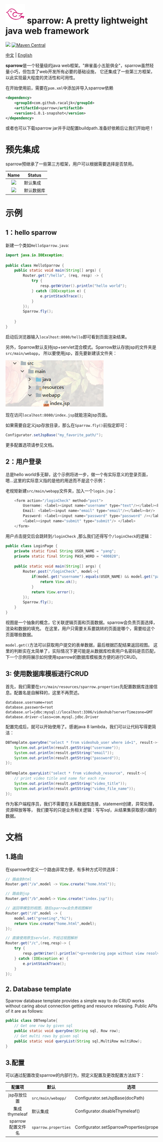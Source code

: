 # ![](docs/logo.png) sparrow: A pretty lightweight java web framework

![](https://img.shields.io/badge/project--status-under%20developing-yellow.svg)
[![Maven Central](https://img.shields.io/maven-central/v/com.github.racaljk/sparrow.svg?label=Maven%20Central)](https://search.maven.org/search?q=g:%22com.github.racaljk%22%20AND%20a:%22sparrow%22)

[中文](README_CN.md) |
[English](README.md)

**sparrow**是一个轻量级的java web框架。"麻雀虽小五脏俱全"，sparrow虽然轻量小巧，但包含了web开发所有必要的基础设施，
它还集成了一些第三方框架，以此实现最大程度的灵活性和可用性。

在开始使用前，需要在`pom.xml`中添加并导入sparrow依赖
```xml
<dependency>
    <groupId>com.github.racaljk</groupId>
    <artifactId>sparrow</artifactId>
    <version>1.0.1-snapshot</version>
</dependency>
```
或者也可以下载sparrow jar并手动配置buildpath.准备好依赖后让我们开始吧！

# 预先集成
sparrow预继承了一些第三方框架，用户可以根据需要选择是否禁用。

| Name | Status |
| :---: | ------ |
|![](docs/thymeleaf_logo.png) | 默认集成 |
|![](docs/mysql_logo.png) | 默认数据库 |


# 示例
## 1：hello sparrow

新建一个类如`HelloSparrow.java`:
```java
import java.io.IOException;

public class HelloSparrow {
    public static void main(String[] args) {
        Router.get("/hello", (req, resp) -> {
            try {
                resp.getWriter().println("hello world");
            } catch (IOException e) {
                e.printStackTrace();
            }
        });
        Sparrow.fly();

    }
}
```
启动后浏览器输入`localhost:8080/hello`即可看到页面渲染结果。

另外，Sparrow默认支持jsp+servlet混合模式。Sparrow默认存放jsp的文件夹是`src/main/webapp`，
所以要使用jsp，首先要新建该文件夹：

![](docs/jsp_docbase.png)

现在访问`localhost:8080/index.jsp`就能渲染jsp页面。

如果需要自定义jsp存放目录，那么在`Sparrow.fly()`前指定即可：
```java
Configurator.setJspBase("my_favorite_path/");
```
更多配置选项请参见文档。

## 2：用户登录
总是hello world多无聊，这个示例将进一步，做一个有实际意义的登录页面，嗯...这里的实际意义指的是他的用途而不是这个示例：

老规矩新建`src/main/webapp`文件夹，加入一个`login.jsp`：
```java
    <form action="/loginCheck" method="post">
        Username: <label><input name="username" type="text"/></label><br/>
        Email: <label><input name="email" type="email"/></label><br/>
        Password: <label><input name="password" type="password" /></label><br/>
        <label><input name="submit" type="submit"/> </label>
    </form>
```
用户点击提交后会跳转到`/loginCheck` ,那么我们还得写个`/loginCheck`的逻辑：
```java
public class LoginPage {
    private static final String USER_NAME = "yang";
    private static final String PASS_WORD = "400820";

    public static void main(String[] args) {
        Router.post("/loginCheck", model->{
            if(model.get("username").equals(USER_NAME) && model.get("password").equals(PASS_WORD)){
                return View.ok();
            }
            return View.error();
        });
        Sparrow.fly();
    }
}
```
视图是一个抽象的概念，它关联逻辑页面和页面数据。sparrow会负责页面选择，渲染和数据的填充。
在这里，用户只需要关系要跳转的页面是哪个，需要给这个页面哪些数据。

`model.get()`方法可以获取用户提交的表单数据，最后根据匹配结果返回视图。
这里的判断实在太简单了，实际情况下更可能是从数据库检索用户名密码是否匹配，
下一个示例将展示如何使用sparrow的数据库模板类方便的进行CRUD。

## 3: 使用数据库模板进行CRUD
首先，我们需要在`src/main/resources/sparrow.properties`先配置数据库连接信息。配置名是自解释的，这里不再赘述。
```properties
database.username=root
database.password=root
database.url=jdbc:mysql://localhost:3306/videohub?serverTimezone=GMT
database.driver-class=com.mysql.jdbc.Driver
```
配置完成后，就可以开始使用了。感谢java 8 lambda，我们可以让代码写得更简洁：
```java
DBTemplate.queryOne("select * from videohub_user where id=1", result->{
    System.out.println(result.getString("username"));
    System.out.println(result.getString("email"));
    System.out.println(result.getString("password"));
});

DBTemplate.queryList("select * from videohub_resource", result->{
    // print video title and name for each row
    System.out.println(result.getString("video_title"));
    System.out.println(result.getString("video_file_name"));
});
```
作为客户端程序员，我们不需要在关系数据库连接，statement创建，异常处理，资源释放等等，
我们要写的只是业务相关逻辑：写写sql，从结果集获取感兴趣的数据。

# 文档
## 1.路由
在sparrow中定义一个路由非常方便，有多种方式可供选择：
```java
// 路由到html
Router.get("/a",model -> View.create("home.html"));
```
```java
// 路由到jsp
Router.get("/b",model-> View.create("index.jsp"));
```
```java
// 返回带模型的视图，随后sparrow会负责视图解析
Router.get("/d",model -> {
    model.set("greeting","hi");
    return View.create("home.html",model);
});
```
```java
// 直接使用原生servlet，不经过视图解析
Router.get("/c",(req,resp)-> {
    try {
        resp.getWriter().println("<p>rendering page without view resolving</p>");
    } catch (IOException e) {
        e.printStackTrace();
    }
});
```

## 2. Database template
Sparrow database template provides a simple way to do CRUD works
 without caring about connection getting and resource releasing. Public APIs of it are as follows:
```java
public class DBTemplate{
    // Get one row by given sql
    public static void queryOne(String sql, Row row);
    // Get multi rows by given sql
    public static void queryList(String sql,MultiRow multiRow);
}
```

## 3.配置
可以通过配置改变sparrow的内部行为，预定义配置及更改配置方法如下：

| 配置项 | 默认 | 选项 |
| :-----: | ----- | ----- |
| jsp存放位置 | `src/main/webapp/` | Configurator.setJspBase(docPath) |
| 集成thymeleaf | 默认集成 | Configurator.disableThymeleaf() |
| sparrow配置文件名 | `sparrow.properties` | Configurator.setSparrowProperties(propertiesFileName) |
